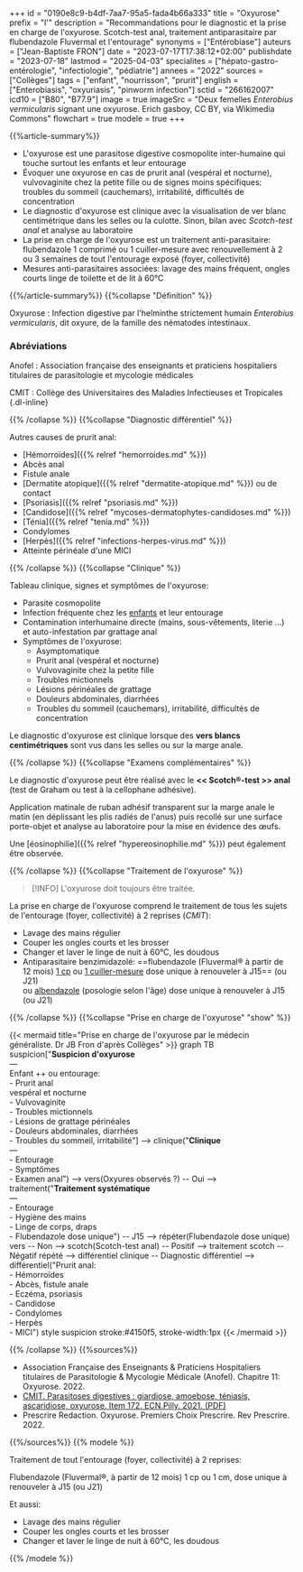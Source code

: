 +++
id = "0190e8c9-b4df-7aa7-95a5-fada4b66a333"
title = "Oxyurose"
prefix = "l'"
description = "Recommandations pour le diagnostic et la prise en charge de l'oxyurose. Scotch-test anal, traitement antiparasitaire par flubendazole Fluvermal et l'entourage"
synonyms = ["Entérobiase"]
auteurs = ["Jean-Baptiste FRON"]
date = "2023-07-17T17:38:12+02:00"
publishdate = "2023-07-18"
lastmod = "2025-04-03"
specialites = ["hépato-gastro-entérologie", "infectiologie", "pédiatrie"]
annees = "2022"
sources = ["Collèges"]
tags = ["enfant", "nourrisson", "prurit"]
english = ["Enterobiasis", "oxyuriasis", "pinworm infection"]
sctid = "266162007"
icd10 = ["B80", "B77.9"]
image = true
imageSrc = "Deux femelles *Enterobius vermicularis* signant une oxyurose. Erich gasboy, CC BY, via Wikimedia Commons"
flowchart = true
modele = true
+++

{{%article-summary%}}

- L'oxyurose est une parasitose digestive cosmopolite inter-humaine qui touche surtout les enfants et leur entourage
- Évoquer une oxyurose en cas de prurit anal (vespéral et nocturne), vulvovaginite chez la petite fille ou de signes moins spécifiques: troubles du sommeil (cauchemars), irritabilité, difficultés de concentration
- Le diagnostic d'oxyurose est clinique avec la visualisation de ver blanc centimétrique dans les selles ou la culotte. Sinon, bilan avec *Scotch-test anal* et analyse au laboratoire
- La prise en charge de l'oxyurose est un traitement anti-parasitaire: flubendazole 1 comprimé ou 1 cuiller-mesure avec renouvellement à 2 ou 3 semaines de tout l'entourage exposé (foyer, collectivité)
- Mesures anti-parasitaires associées: lavage des mains fréquent, ongles courts linge de toilette et de lit à 60°C

{{%/article-summary%}}
{{%collapse "Définition" %}}

Oxyurose
: Infection digestive par l'helminthe strictement humain *Enterobius vermicularis*, dit oxyure, de la famille des nématodes intestinaux.

### Abréviations

Anofel
: Association française des enseignants et praticiens hospitaliers titulaires de parasitologie et mycologie médicales

CMIT
: Collège des Universitaires des Maladies Infectieuses et Tropicales
{.dl-inline}

{{% /collapse %}}
{{%collapse "Diagnostic différentiel" %}}

Autres causes de prurit anal:

- [Hémorroïdes]({{% relref "hemorroides.md" %}})
- Abcès anal
- Fistule anale
- [Dermatite atopique]({{% relref "dermatite-atopique.md" %}}) ou de contact
- [Psoriasis]({{% relref "psoriasis.md" %}})
- [Candidose]({{% relref "mycoses-dermatophytes-candidoses.md" %}})
- [Ténia]({{% relref "tenia.md" %}})
- Condylomes
- [Herpès]({{% relref "infections-herpes-virus.md" %}})
- Atteinte périnéale d'une MICI

{{% /collapse %}}
{{%collapse "Clinique" %}}

Tableau clinique, signes et symptômes de l'oxyurose:

- Parasite cosmopolite
- Infection fréquente chez les [enfants](/tags/enfant/) et leur entourage
- Contamination interhumaine directe (mains, sous-vêtements, literie ...) et auto-infestation par grattage anal
- Symptômes de l'oxyurose:
  - Asymptomatique
  - Prurit anal (vespéral et nocturne)
  - Vulvovaginite chez la petite fille
  - Troubles mictionnels
  - Lésions périnéales de grattage
  - Douleurs abdominales, diarrhées
  - Troubles du sommeil (cauchemars), irritabilité, difficultés de concentration

Le diagnostic d'oxyurose est clinique lorsque des **vers blancs centimétriques** sont vus dans les selles ou sur la marge anale.

{{% /collapse %}}
{{%collapse "Examens complémentaires" %}}

Le diagnostic d'oxyurose peut être réalisé avec le **<< Scotch®-test >> anal** (test de Graham ou test à la cellophane adhésive).

Application matinale de ruban adhésif transparent sur la marge anale le matin (en déplissant les plis radiés de l'anus) puis recollé sur une surface porte-objet et analyse au laboratoire pour la mise en évidence des œufs.

Une [éosinophilie]({{% relref "hypereosinophilie.md" %}}) peut également être observée.

{{% /collapse %}}
{{%collapse "Traitement de l'oxyurose" %}}

> [!INFO]
> L'oxyurose doit toujours être traitée.

La prise en charge de l'oxyurose comprend le traitement de tous les sujets de l'entourage (foyer, collectivité) à 2 reprises (*CMIT*):

- Lavage des mains régulier
- Couper les ongles courts et les brosser
- Changer et laver le linge de nuit à 60°C, les doudous
- Antiparasitaire benzimidazolé: ==flubendazole (Fluvermal® à partir de 12 mois) [1 cp](https://base-donnees-publique.medicaments.gouv.fr/affichageDoc.php?specid=60968336&typedoc=R) ou [1 cuiller-mesure](https://base-donnees-publique.medicaments.gouv.fr/affichageDoc.php?specid=68636624&typedoc=R) dose unique à renouveler à J15== (ou J21)  
  ou [albendazole](https://base-donnees-publique.medicaments.gouv.fr/affichageDoc.php?specid=69731801&typedoc=R) (posologie selon l'âge) dose unique à renouveler à J15 (ou J21)

{{% /collapse %}}
{{%collapse "Prise en charge de l'oxyurose" "show" %}}

{{< mermaid title="Prise en charge de l'oxyurose par le médecin généraliste. Dr JB Fron d'après Collèges" >}}
graph TB
  suspicion["<b>Suspicion d'oxyurose</b><br>—<br>Enfant ++ ou entourage:<br>- Prurit anal<br>vespéral et nocturne<br>- Vulvovaginite<br>- Troubles mictionnels<br>- Lésions de grattage périnéales<br>- Douleurs abdominales, diarrhées<br>- Troubles du sommeil, irritabilité"] --> clinique("<b>Clinique</b><br>—<br>- Entourage<br>- Symptômes<br>- Examen anal") --> vers(Oxyures observés ?) -- Oui --> traitement("<b>Traitement systématique</b><br>—<br>- Entourage<br>- Hygiène des mains<br>- Linge de corps, draps<br>- Flubendazole dose unique") -- J15 --> répéter(Flubendazole dose unique)
      vers -- Non --> scotch(Scotch-test anal) -- Positif --> traitement
        scotch -- Négatif répété --> différentiel
    clinique -- Diagnostic différentiel --> différentiel("Prurit anal:<br>- Hémorroïdes<br>- Abcès, fistule anale<br>- Eczéma, psoriasis<br>- Candidose<br>- Condylomes<br>- Herpès<br>- MICI")
  style suspicion stroke:#4150f5, stroke-width:1px
{{< /mermaid >}}

{{% /collapse %}}
{{%sources%}}

- Association Française des Enseignants & Praticiens Hospitaliers titulaires de Parasitologie & Mycologie Médicale (Anofel). Chapitre 11: Oxyurose. 2022.
- [CMIT. Parasitoses digestives : giardiose, amoebose, téniasis, ascaridiose, oxyurose. Item 172. ECN.Pilly. 2021. (PDF)](https://www.infectiologie.com/UserFiles/File/pilly-etudiant/ecn-2020-172-web.pdf)
- Prescrire Redaction. Oxyurose. Premiers Choix Prescrire. Rev Prescrire. 2022.

{{%/sources%}}
{{% modele %}}

Traitement de tout l'entourage (foyer, collectivité) à 2 reprises:

Flubendazole (Fluvermal®, à partir de 12 mois) 1 cp ou 1 cm, dose unique à renouveler à J15 (ou J21)

Et aussi:

- Lavage des mains régulier
- Couper les ongles courts et les brosser
- Changer et laver le linge de nuit à 60°C, les doudous

{{% /modele %}}
